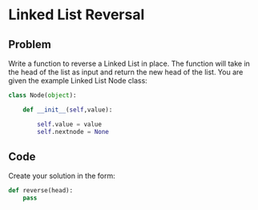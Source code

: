 # Linked List Reversal

## Problem

Write a function to reverse a Linked List in place. The function will take in the head of the list as input and return the new head of the list.
You are given the example Linked List Node class:

```python
class Node(object):

    def __init__(self,value):

        self.value = value
        self.nextnode = None
```

## Code

Create your solution in the form:

```python
def reverse(head):
    pass
```

